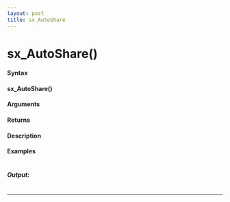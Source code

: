 ```yaml
---
layout: post
title: sx_AutoShare
---
```


# sx_AutoShare()


#### Syntax

#### sx_AutoShare()

#### Arguments

#### Returns

#### Description

#### Examples

```

```

##### Output:

```

```

---